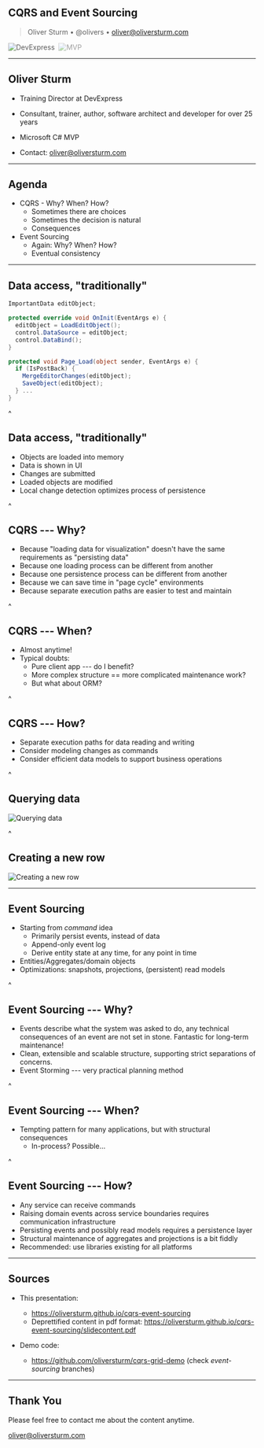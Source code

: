 ## CQRS and Event Sourcing


> Oliver Sturm &bull; @olivers &bull; oliver@oliversturm.com

<img src="devexpress.png" class="plain" style="background:transparent;opacity:0.7;" alt="DevExpress">&nbsp;&nbsp;<img src="mvp.png" class="plain" style="background:transparent;opacity:0.4;" alt="MVP">

---

## Oliver Sturm

* Training Director at DevExpress
* Consultant, trainer, author, software architect and developer for over 25 years
* Microsoft C# MVP

* Contact: oliver@oliversturm.com

---

## Agenda

* CQRS - Why? When? How?
  * Sometimes there are choices
  * Sometimes the decision is natural
  * Consequences
* Event Sourcing
  * Again: Why? When? How?
  * Eventual consistency

---

## Data access, "traditionally"

```cs
ImportantData editObject;

protected override void OnInit(EventArgs e) {
  editObject = LoadEditObject();
  control.DataSource = editObject;
  control.DataBind();
}

protected void Page_Load(object sender, EventArgs e) {
  if (IsPostBack) {
    MergeEditorChanges(editObject);
    SaveObject(editObject);
  } ...
}
```

^

## Data access, "traditionally"

* Objects are loaded into memory
* Data is shown in UI
* Changes are submitted
* Loaded objects are modified
* Local change detection optimizes process of persistence

^

## CQRS --- Why?

* Because "loading data for visualization" doesn't have the same requirements as "persisting data"
* Because one loading process can be different from another
* Because one persistence process can be different from another
* Because we can save time in "page cycle" environments
* Because separate execution paths are easier to test and maintain

^

## CQRS --- When?

* Almost anytime!
* Typical doubts:
  * Pure client app --- do I benefit?
  * More complex structure == more complicated maintenance work?
  * But what about ORM?

^

## CQRS --- How?

* Separate execution paths for data reading and writing
* Consider modeling changes as commands
* Consider efficient data models to support business operations

^

## Querying data

<img src="query.svg" style="background: white;" alt="Querying data">

^

## Creating a new row

<img src="create-new-row.svg" style="background: white;" alt="Creating a new row">

---

## Event Sourcing

* Starting from *command* idea
  * Primarily persist events, instead of data
  * Append-only event log
  * Derive entity state at any time, for any point in time
* Entities/Aggregates/domain objects
* Optimizations: snapshots, projections, (persistent) read models

^

## Event Sourcing --- Why?

* Events describe what the system was asked to do, any technical consequences of an event are not set in stone. Fantastic for long-term maintenance!
* Clean, extensible and scalable structure, supporting strict separations of concerns.
* Event Storming --- very practical planning method

^

## Event Sourcing --- When?

* Tempting pattern for many applications, but with structural consequences
  * In-process? Possible...

^

## Event Sourcing --- How? 

* Any service can receive commands
* Raising domain events across service boundaries requires communication infrastructure
* Persisting events and possibly read models requires a persistence layer
* Structural maintenance of aggregates and projections is a bit fiddly
* Recommended: use libraries existing for all platforms


---

## Sources

* This presentation: 
  * https://oliversturm.github.io/cqrs-event-sourcing
  * Deprettified content in pdf format: https://oliversturm.github.io/cqrs-event-sourcing/slidecontent.pdf

* Demo code:
  * https://github.com/oliversturm/cqrs-grid-demo (check *event-sourcing* branches)

---

## Thank You

Please feel free to contact me about the content anytime.

oliver@oliversturm.com
